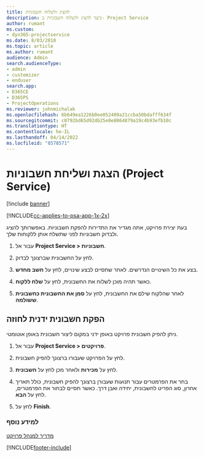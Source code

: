 ```yaml
---
title: להציג ולשלוח חשבוניות
description: כיצד להציג ולשלוח חשבוניות ב- Project Service
author: rumant
ms.custom:
- dyn365-projectservice
ms.date: 8/03/2018
ms.topic: article
ms.author: rumant
audience: Admin
search.audienceType:
- admin
- customizer
- enduser
search.app:
- D365CE
- D365PS
- ProjectOperations
ms.reviewer: johnmichalak
ms.openlocfilehash: 6b649ea1226b0ee052409a21ccba50bdafff634f
ms.sourcegitcommit: c0792bd65d92db25e0e8864879a19c4b93efb10c
ms.translationtype: HT
ms.contentlocale: he-IL
ms.lasthandoff: 04/14/2022
ms.locfileid: "8578571"
---
```

# <a name="view-and-send-invoices-project-service"></a>הצגת ושליחת חשבוניות (Project Service)

[!include [banner](../includes/psa-now-project-operations.md)]

[!INCLUDE[cc-applies-to-psa-app-1x-2x](../includes/cc-applies-to-psa-app-1x-2x.md)]

בעת יצירת פרויקט, אתה מגדיר את התדירות להפקת חשבוניות. באפשרותך להציג ולבדוק חשבוניות לפני שתשלח אותן ללקוחות שלך.  
  
1.  עבור אל **Project Service > חשבוניות**.  
  
2.  לחץ על החשבונית שברצונך לבדוק.  
  
3.  בצע את כל השינויים הנדרשים. לאחר שתסיים לבצע שינויים, לחץ על **חשב מחדש**.  
  
4.  כאשר תהיה מוכן לשלוח את החשבונית, לחץ על **שלח ללקוח**.  
  
5.  לאחר שהלקוח שילם את החשבונית, לחץ על **‏‫סמן את החשבונית כחשבונית ששולמה‬**.  
  
## <a name="manually-invoice-a-contract"></a>הפקת חשבונית ידנית לחוזה  
 ניתן להפיק חשבונית פרויקט באופן ידני במקום ליצור חשבונית באופן אוטומטי.  
  
1.  עבור אל **Project Service > פרויקטים**.  
  
2.  לחץ על הפרויקט שעבורו ברצונך להפיק חשבונית.  
  
3.  לחץ על **מכירות** ולאחר מכן לחץ על **חשבונית**.  
  
4.  בחר את הפרמטרים עבור תנועות שעבורן ברצונך להפיק חשבונית, כולל תאריך אחרון, סוג הפריט לחשבונית, יחידה ואבן דרך. כאשר תסיים לבחור את הפרמטרים, לחץ על **הבא**.  
  
5.  לחץ על **Finish**.  
  
### <a name="see-also"></a>למידע נוסף  
 [מדריך למנהל פרויקט](../psa/project-manager-guide.md)


[!INCLUDE[footer-include](../includes/footer-banner.md)]
